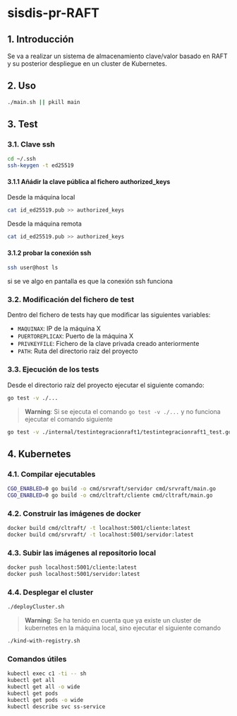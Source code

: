 # sisdis-pr-RAFT

## 1. Introducción

Se va a realizar un sistema de almacenamiento clave/valor basado en RAFT y su posterior despliegue en un cluster de Kubernetes.

## 2. Uso

```bash
./main.sh || pkill main
```

## 3. Test

### 3.1. Clave ssh
```bash
cd ~/.ssh
ssh-keygen -t ed25519
```

#### 3.1.1 Añádir la clave pública al fichero authorized_keys

Desde la máquina local
```bash
cat id_ed25519.pub >> authorized_keys
```

Desde la máquina remota
```bash
cat id_ed25519.pub >> authorized_keys
```

#### 3.1.2 probar la conexión ssh

```bash
ssh user@host ls
```
si se ve algo en pantalla es que la conexión ssh funciona

### 3.2. Modificación del fichero de test

Dentro del fichero de tests hay que modificar las siguientes variables:

- `MAQUINAX`: IP de la máquina X
- `PUERTOREPLICAX`: Puerto de la máquina X
- `PRIVKEYFILE`: Fichero de la clave privada creado anteriormente
- `PATH`: Ruta del directorio raiz del proyecto

### 3.3. Ejecución de los tests

Desde el directorio raíz del proyecto ejecutar el siguiente comando:

```bash
go test -v ./...
```

> **Warning**: Si se ejecuta el comando `go test -v ./...` y no funciona ejecutar el comando siguiente

```bash
go test -v ./internal/testintegracionraft1/testintegracionraft1_test.go
```

## 4. Kubernetes

### 4.1. Compilar ejecutables
```bash
CGO_ENABLED=0 go build -o cmd/srvraft/servidor cmd/srvraft/main.go
CGO_ENABLED=0 go build -o cmd/cltraft/cliente cmd/cltraft/main.go
```

### 4.2. Construir las imágenes de docker

```bash
docker build cmd/cltraft/ -t localhost:5001/cliente:latest
docker build cmd/srvraft/ -t localhost:5001/servidor:latest
```

### 4.3. Subir las imágenes al repositorio local
```bash
docker push localhost:5001/cliente:latest
docker push localhost:5001/servidor:latest
```

### 4.4. Desplegar el cluster

```bash
./deployCluster.sh 
```

> **Warning**: Se ha tenido en cuenta que ya existe un cluster de kubernetes en la máquina local, sino ejecutar el siguiente comando

```bash
./kind-with-registry.sh
```

### Comandos útiles

```bash
kubectl exec c1 -ti -- sh
kubectl get all
kubectl get all -o wide
kubectl get pods
kubectl get pods -o wide
kubectl describe svc ss-service
```